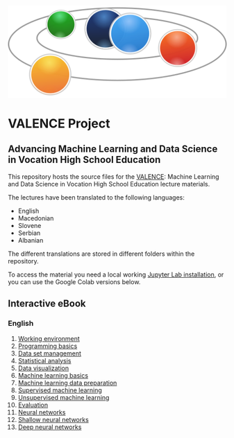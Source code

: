 <img alt="Valence logo" src="valence.png">

# VALENCE Project
## Advancing Machine Learning and Data Science in Vocation High School Education

This repository hosts the source files for the  [VALENCE](http://www.valence-project.eu/): Machine Learning and Data Science in Vocation High School Education lecture materials. 

The lectures have been translated to the following languages:
- English
- Macedonian
- Slovene
- Serbian
- Albanian

The different translations are stored in different folders within the repository.

To access the material you need a local working [Jupyter Lab installation](https://jupyterlab.readthedocs.io/en/stable/getting_started/installation.html), or you can use the Google Colab versions below.

## Interactive eBook
### English

1. [Working environment](https://colab.research.google.com/github/VALENCEML/eBOOK/blob/main/EN/01/Working%20environment.ipynb)
1. [Programming basics](https://colab.research.google.com/github/VALENCEML/eBOOK/blob/main/EN/02/2.%20Programming%20basics.ipynb)
1. [Data set management](https://colab.research.google.com/github/VALENCEML/eBOOK/blob/main/EN/03/3.%20DATA%20SET%20MANAGEMENT.ipynb)
1. [Statistical analysis](https://colab.research.google.com/github/VALENCEML/eBOOK/blob/main/EN/04/4.%20Statistical%20analysis.ipynb)
1. [Data visualization](https://colab.research.google.com/github/VALENCEML/eBOOK/blob/main/EN/05/5.%20DATA%20VISUALIZATION.ipynb)
1. [Machine learning basics](https://colab.research.google.com/github/VALENCEML/eBOOK/blob/main/EN/06/6.%20Machine%20learning%20basics.ipynb)
1. [Machine learning data preparation](https://colab.research.google.com/github/VALENCEML/eBOOK/blob/main/EN/07/7%20-%20Machine%20learning%20data%20preparation.ipynb)
1. [Supervised machine learning](https://colab.research.google.com/github/VALENCEML/eBOOK/blob/main/EN/08/8.valence_supervised.ipynb)
1. [Unsupervised machine learning](https://colab.research.google.com/github/VALENCEML/eBOOK/blob/main/EN/09/9.%20Clustering.ipynb)
1. [Evaluation](https://colab.research.google.com/github/VALENCEML/eBOOK/blob/main/EN/10/10_Performance_metrics_Validation_techniques.ipynb)
1. [Neural networks](https://colab.research.google.com/github/VALENCEML/eBOOK/blob/main/EN/11/11.%20Neural%20Networks.ipynb)
1. [Shallow neural networks](https://colab.research.google.com/github/VALENCEML/eBOOK/blob/main/EN/12/12.%20Fully%20connected%20NNs.ipynb)
1. [Deep neural networks](https://colab.research.google.com/github/VALENCEML/eBOOK/blob/main/EN/13/13.%20Deep%20NNs.ipynb#scrollTo=53d9f23c-f977-4785-9579-7d702032b553)
